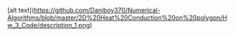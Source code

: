 \[alt text](https://github.com/Daniboy370/Numerical-Algorithms/blob/master/2D%20Heat%20Conduction%20on%20polygon/Hw_3_Code/description_1.png)
